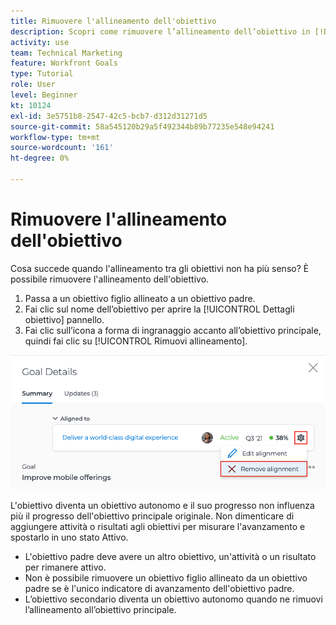 ```yaml
---
title: Rimuovere l'allineamento dell'obiettivo
description: Scopri come rimuovere l’allineamento dell’obiettivo in [!DNL Workfront Goals].
activity: use
team: Technical Marketing
feature: Workfront Goals
type: Tutorial
role: User
level: Beginner
kt: 10124
exl-id: 3e5751b8-2547-42c5-bcb7-d312d31271d5
source-git-commit: 58a545120b29a5f492344b89b77235e548e94241
workflow-type: tm+mt
source-wordcount: '161'
ht-degree: 0%

---
```


# Rimuovere l&#39;allineamento dell&#39;obiettivo

Cosa succede quando l&#39;allineamento tra gli obiettivi non ha più senso? È possibile rimuovere l&#39;allineamento dell&#39;obiettivo.

1. Passa a un obiettivo figlio allineato a un obiettivo padre.
1. Fai clic sul nome dell’obiettivo per aprire la [!UICONTROL Dettagli obiettivo] pannello.
1. Fai clic sull’icona a forma di ingranaggio accanto all’obiettivo principale, quindi fai clic su [!UICONTROL Rimuovi allineamento].

![Uno screenshot del [!UICONTROL Rimuovi allineamento] opzione in [!DNL Workfront Goals]](assets/08-workfront-goals-remove-goal-alignment.png)

L&#39;obiettivo diventa un obiettivo autonomo e il suo progresso non influenza più il progresso dell&#39;obiettivo principale originale. Non dimenticare di aggiungere attività o risultati agli obiettivi per misurare l&#39;avanzamento e spostarlo in uno stato Attivo.

<!-- Pro-tips graphic -->

* L&#39;obiettivo padre deve avere un altro obiettivo, un&#39;attività o un risultato per rimanere attivo.
* Non è possibile rimuovere un obiettivo figlio allineato da un obiettivo padre se è l&#39;unico indicatore di avanzamento dell&#39;obiettivo padre.
* L’obiettivo secondario diventa un obiettivo autonomo quando ne rimuovi l’allineamento all’obiettivo principale.
